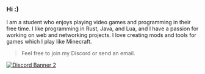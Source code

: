 ### Hi :)

I am a student who enjoys playing video games and programming in their free time. I like programming in Rust, Java, and Lua, and I have a passion for working on web and networking projects. I love creating mods and tools for games which I play like Minecraft.

> Feel free to join my Discord or send an email.

[![Discord Banner 2](https://discordapp.com/api/guilds/1051165269709557813/widget.png?style=banner2)](https://discord.gg/x6NG5qDRMZ)
